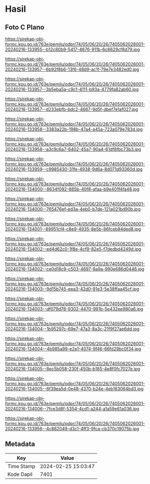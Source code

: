 # Hasil

## Foto C Plano

https://sirekap-obj-formc.kpu.go.id/763e/pemilu/pdpr/74/05/06/20/26/7405062026001-20240216-133955--b12c80b9-5417-4676-911b-6c6629cf8d79.jpg

https://sirekap-obj-formc.kpu.go.id/763e/pemilu/pdpr/74/05/06/20/26/7405062026001-20240216-133957--6b92f8b6-13f6-48d9-ac1f-79e7e3482ed0.jpg

https://sirekap-obj-formc.kpu.go.id/763e/pemilu/pdpr/74/05/06/20/26/7405062026001-20240216-133957--3b5eba5a-c9c1-4111-b93a-4779fa82ab60.jpg

https://sirekap-obj-formc.kpu.go.id/763e/pemilu/pdpr/74/05/06/20/26/7405062026001-20240216-133957--d233ebfb-bdc2-4667-9d5f-dbef7e1af027.jpg

https://sirekap-obj-formc.kpu.go.id/763e/pemilu/pdpr/74/05/06/20/26/7405062026001-20240216-133958--3383a22b-198b-47a4-a45a-723a079e783d.jpg

https://sirekap-obj-formc.kpu.go.id/763e/pemilu/pdpr/74/05/06/20/26/7405062026001-20240216-133958--a3c9c6a7-6402-45a7-90a4-61df8fbc73b3.jpg

https://sirekap-obj-formc.kpu.go.id/763e/pemilu/pdpr/74/05/06/20/26/7405062026001-20240216-133959--c9985430-31fe-4938-9d6a-8d071d93360d.jpg

https://sirekap-obj-formc.kpu.go.id/763e/pemilu/pdpr/74/05/06/20/26/7405062026001-20240216-134000--8634f092-885b-40f8-afaa-b9e401f4fa48.jpg

https://sirekap-obj-formc.kpu.go.id/763e/pemilu/pdpr/74/05/06/20/26/7405062026001-20240216-134000--765476ef-ed3a-4eb0-b7de-121a021bd90b.jpg

https://sirekap-obj-formc.kpu.go.id/763e/pemilu/pdpr/74/05/06/20/26/7405062026001-20240216-134001--89951cf4-c8e9-4935-8e5b-86fceb84ded8.jpg

https://sirekap-obj-formc.kpu.go.id/763e/pemilu/pdpr/74/05/06/20/26/7405062026001-20240216-134002--ed4d62c0-1f8e-4cf9-82e5-f7dedbd4249d.jpg

https://sirekap-obj-formc.kpu.go.id/763e/pemilu/pdpr/74/05/06/20/26/7405062026001-20240216-134002--ce0d18c9-c503-4697-8a9a-990e686d0446.jpg

https://sirekap-obj-formc.kpu.go.id/763e/pemilu/pdpr/74/05/06/20/26/7405062026001-20240216-134003--9d15b745-eea3-42d0-91e3-5e38ffaa45cf.jpg

https://sirekap-obj-formc.kpu.go.id/763e/pemilu/pdpr/74/05/06/20/26/7405062026001-20240216-134003--df079d78-9302-4470-991b-5e432ee980a6.jpg

https://sirekap-obj-formc.kpu.go.id/763e/pemilu/pdpr/74/05/06/20/26/7405062026001-20240216-134004--1b95297c-69e7-47a3-8a3c-21f9f27ae6dd.jpg

https://sirekap-obj-formc.kpu.go.id/763e/pemilu/pdpr/74/05/06/20/26/7405062026001-20240216-134004--4b985a99-e2e1-4074-9f46-66fd29bc0f34.jpg

https://sirekap-obj-formc.kpu.go.id/763e/pemilu/pdpr/74/05/06/20/26/7405062026001-20240216-134005--8ec5b058-230f-450b-b185-4e8f0fc7027e.jpg

https://sirekap-obj-formc.kpu.go.id/763e/pemilu/pdpr/74/05/06/20/26/7405062026001-20240216-134005--6f39ea5d-0e48-4370-b24e-4eb163064bd3.jpg

https://sirekap-obj-formc.kpu.go.id/763e/pemilu/pdpr/74/05/06/20/26/7405062026001-20240216-134006--7fce3d8f-5354-4cd1-a244-a1a59e61a036.jpg

https://sirekap-obj-formc.kpu.go.id/763e/pemilu/pdpr/74/05/06/20/26/7405062026001-20240216-133956--4c862049-d3c1-4ff3-9fca-cb370c19075b.jpg


## Metadata

| Key        | Value               |
| ---------- | ------------------- |
| Time Stamp | 2024-02-25 15:03:47 |
| Kode Dapil | 7401                |



